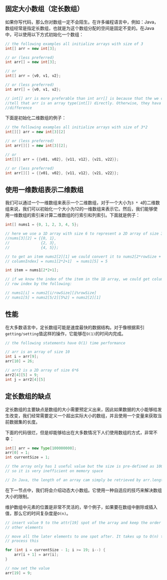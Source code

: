 ## 固定大小数组（定长数组）

如果你写代码，那么你对数组一定不会陌生。在许多编程语言中，例如：Java，数组经常是指定长数组，也就是为这个数组分配的空间是固定不变的。在Java中，可以使用以下方式初始化一个数组：
```java
// the following examples all initialize arrays with size of 3
int[] arr = new int[3];

// or (less preferred)
int arr[] = new int[3];

// or
int[] arr = {v0, v1, v2};

// or (less preferred)
int arr[] = {v0, v1, v2};

// int[] arr is more preferable than int arr[] is because that the we could
//tell that arr is an array type(int[]) directly. Otherwise, they hava no
//difference
```

下面是初始化二维数组的例子：
```java
// the following examples all initialize arrays with size of 3*2
int[][] arr = new int[3][2]

// or (less preferred)
int arr[][] = new int[3][2];

// or
int[][] arr = {{v01, v02}, {v11, v12}, {v21, v22}};

// or (less preferred)
int arr[][] = {{v01, v02}, {v11, v12}, {v21, v22}}; 
```

## 使用一维数组表示二维数组

我们可以通过一个一维数组来表示一个二维数组，对于一个大小为`3 * 4`的二维数组来说，我们可以初始化一个大小为12的一维数组来表示它。然后，我们能够使用一维数组的索引来计算二维数组的行索引和列索引。下面就是例子： 
```java
int[] nums1 = {0, 1, 2, 3, 4, 5};

// here we use a 1D array with size 6 to represent a 2D array of size 3*2 say 
//nums[3][2] = {{0, 1},
//              {2, 3},
//              {4, 5}};

// to get an item nums2[2][1] we could convert it to nums2[2*rowSize + 
// columnIndex] = nums1[2*2+1]  = nums1[5] = 5

int item = nums1[2*2+1];

// if we know the index of the item in the 1D array, we could get column and 
// row index by the following:

// nums1[i] = nums2[i/rowSize][i%rowSize]
// nums1[5] = nums2[5/2][5%2] = nums2[2][1]
```

## 性能

在大多数语言中，定长数组可能是速度最快的数据结构。对于像根据索引`getting/setting`值这样的操作，它能够在`O(1)`的时间内完成。

```java
// the following statements have O(1) time performance

// arr is an array of size 10
int i = arr[9];
arr[10] = 26;

// arr2 is a 2D array of size 6*6
arr2[4][5] = 9;
int j = arr2[4][5]
```

## 定长数组的缺点

定长数组的主要缺点是数组的大小需要预定义出来，因此如果数据的大小能够给发生改变，我们经常需要定义一个超出实际大小的数组，并且使用一个变量来获取当前数据集的长度。

下面的代码很烂，但是却能够给出在大多数情况下人们使用数组的方式，非常不幸：

```java
int[] arr = new Type[100000000];
arr[0] = 1;
int currentSize = 1;

// the array only has 1 useful value but the size is pre-defined as 10000000
// so it is very inefficient on memory space

// In Java, the length of an array cam simply be retrieved by arr.length
```

在下一节点中，我们将会介绍动态大小数组。它使用一种自适应的技巧来解决数组大小的限制。

维护数组中元素的位置是非常不灵活的，举个例子，如果要在数组中删除或插入值，那么它的时间复杂度是`O(n)`。

```java
// insert value 9 to the attr[19] spot of the array and keep the order of 
// other elements

// move all the later elements to one spot after. It takes up to O(n) time to 
// process this

for (int i = currentSize - 1; i >= 19; i--) {
    arr[i + 1] = arr[i];
}

// now set the value
arr[19] = 9;
```

